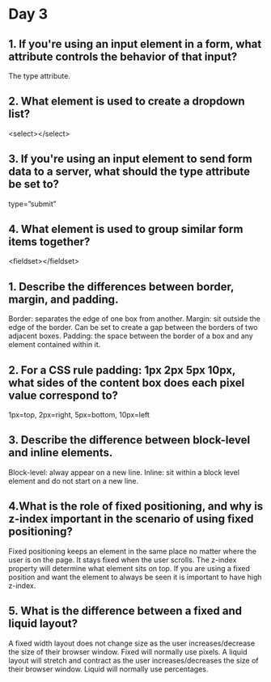 <h1>Day 3</h1>
<h2> 1. If you're using an input element in a form, what attribute controls the behavior of that input?</h2>
The type attribute.
<h2> 2. What element is used to create a dropdown list?</h2>
<p>&lt;select&gt;&lt;/select&gt;</p>
<h2> 3. If you're using an input element to send form data to a server, what should the type attribute be set to?</h2>
type=”submit”
<h2> 4. What element is used to group similar form items together?</h2>
<p>&lt;fieldset&gt;&lt;/fieldset&gt;</p>
<h2> 1. Describe the differences between border, margin, and padding.</h2>
Border: separates the edge of one box from another.
Margin: sit outside the edge of the border. Can be set to create a gap between the borders of two adjacent boxes.
Padding: the space between the border of a box and any element contained within it.
<h2> 2. For a CSS rule padding: 1px 2px 5px 10px, what sides of the content box does each pixel value correspond to?</h2>
1px=top, 2px=right, 5px=bottom, 10px=left
<h2> 3. Describe the difference between block-level and inline elements.</h2>
Block-level: alway appear on a new line.
Inline: sit within a block level element and do not start on a new line.
<h2> 4.What is the role of fixed positioning, and why is z-index important in the scenario of using fixed positioning?</h2>
Fixed positioning keeps an element in the same place no matter where the user is on the page. It stays fixed when the user scrolls. The z-index property will determine what element sits on top. If you are using a fixed position and want the element to always be seen it is important to have high z-index.
<h2> 5. What is the difference between a fixed and liquid layout?</h2>
A fixed width layout does not change size as the user increases/decrease the size of their browser window. Fixed will normally use pixels. A liquid layout will stretch and contract as the user increases/decreases the size of their browser window. Liquid will normally use percentages.
